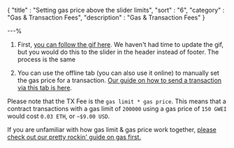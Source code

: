 {
"title"       : "Setting gas price above the slider limits",
"sort"        : "6",
"category"    : "Gas & Transaction Fees",
"description" : "Gas & Transaction Fees"
}

---%


1. First, [you can follow the gif here](http://i.imgur.com/47zmU0R.gif). We haven't had time to update the gif, but you would do this to the slider in the header instead of footer. The process is the same

2. You can use the offline tab (you can also use it online) to manually set the gas price for a transaction. [Our guide on how to send a transaction via this tab is here](https://myetherwallet.github.io/knowledge-base/how-do-i-make-an-offline-transaction).

Please note that the TX Fee is the `gas limit * gas price`. This means that a contract transactions with a gas limit of `200000` using a gas price of `150 GWEI` would cost `0.03 ETH`, or `~$9.00 USD`.

If you are unfamiliar with how gas limit & gas price work together, [please check out our pretty rockin' guide on gas first.](https://myetherwallet.github.io/knowledge-base/what-is-gas)
